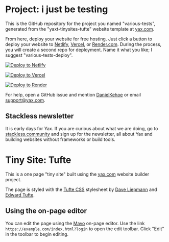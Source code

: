 # Project: i just be testing

This is the GitHub repository for the project you named "various-tests", generated from the "yaxt-tinysites-tufte" website template at [yax.com](https://yax.com).

From here, deploy your website for free hosting. Just click a button to deploy your website to [Netlify](https://www.netlify.com/), [Vercel](https://vercel.com/), or [Render.com](https://render.com/). During the process, you will create a second repo for deployment. Name it what you like; I suggest "various-tests-deploy".

[![Deploy to Netlify](https://www.netlify.com/img/deploy/button.svg)](https://app.netlify.com/start/deploy?repository=https://github.com/dmje/various-tests)

[![Deploy to Vercel](https://vercel.com/button)](https://vercel.com/import/project?template=https://github.com/dmje/various-tests)

[![Deploy to Render](https://render.com/images/deploy-to-render-button.svg)](https://render.com/deploy)

For help, open a GitHub issue and mention [DanielKehoe](https://github.com/DanielKehoe) or email [support@yax.com](mailto:support@yax.com?subject=[GitHub]%20various-tests).

## Stackless newsletter

It is early days for Yax. If you are curious about what we are doing, go to [stackless.community](https://stackless.community/) and sign up for the newsletter, all about Yax and building websites without frameworks or build tools.



# Tiny Site: Tufte

This is a one page "tiny site" built using the [yax.com](https://yax.com/) website builder project.

The page is styled with the [Tufte CSS](https://edwardtufte.github.io/tufte-css/) stylesheet by [Dave Liepmann](https://www.daveliepmann.com/) and [Edward Tufte](https://www.edwardtufte.com/tufte/).

## Using the on-page editor

You can edit the page using the [Mavo](https://mavo.io/) on-page editor. Use the link `https://example.com/index.html?login` to open the edit toolbar. Click "Edit" in the toolbar to begin editing.

